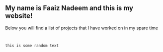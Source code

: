 ## My name is Faaiz Nadeem and this is my website!

Below you will find a list of projects that I have worked on in my spare time

```


this is some random text


```
